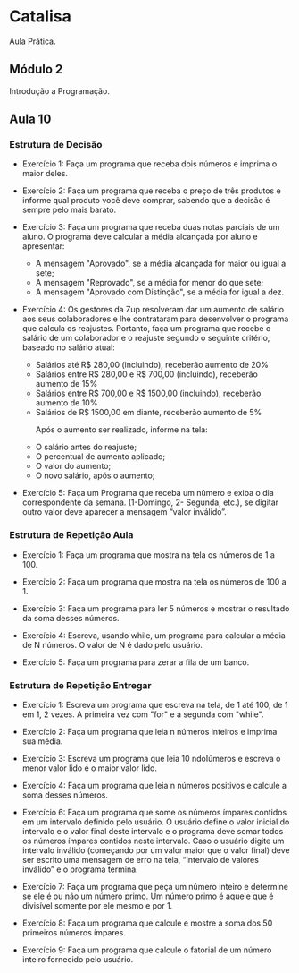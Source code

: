 # Catalisa

Aula Prática.

## Módulo 2

Introdução a Programação.

## Aula 10

### Estrutura de Decisão

* Exercício 1: Faça um programa que receba dois números e imprima o maior deles.
* Exercício 2: Faça um programa que receba o preço de três produtos e informe qual produto você deve comprar, sabendo que a decisão é sempre pelo mais barato.
* Exercício 3: Faça um programa que receba duas notas parciais de um aluno. O programa deve calcular a média alcançada por aluno e apresentar:
  * A mensagem "Aprovado", se a média alcançada for maior ou igual a sete;
  * A mensagem "Reprovado", se a média for menor do que sete;
  * A mensagem "Aprovado com Distinção", se a média for igual a dez.
* Exercício 4: Os gestores da Zup resolveram dar um aumento de salário aos seus colaboradores e lhe contrataram para desenvolver o programa que calcula os reajustes. Portanto, faça um programa que recebe o salário de um colaborador e o reajuste segundo o seguinte critério, baseado no salário atual:
  * Salários até R$ 280,00 (incluindo), receberão aumento de 20%
  * Salários entre R$ 280,00 e R$ 700,00 (incluindo), receberão aumento de 15%
  * Salários entre R$ 700,00 e R$ 1500,00 (incluindo), receberão aumento de 10%
  * Salários de R$ 1500,00 em diante, receberão aumento de 5% <p>Após o aumento ser realizado, informe na tela:</p>
  * O salário antes do reajuste;
  * O percentual de aumento aplicado;
  * O valor do aumento;
  * O novo salário, após o aumento;

* Exercício 5: Faça um Programa que receba um número e exiba o dia correspondente da semana. (1-Domingo, 2- Segunda, etc.), se digitar outro valor deve aparecer a mensagem “valor inválido”.

### Estrutura de Repetição Aula

* Exercício 1: Faça um programa que mostra na tela os números de 1 a 100.

* Exercício 2: Faça um programa que mostra na tela os números de 100 a 1.
* Exercício 3: Faça um programa para ler 5 números e mostrar o resultado da soma desses números.
* Exercício 4: Escreva, usando while, um programa para calcular a média de N números. O valor de N é dado pelo usuário.
* Exercício 5: Faça um programa para zerar a fila de um banco.

### Estrutura de Repetição Entregar

* Exercício 1: Escreva um programa que escreva na tela, de 1 até 100, de 1 em 1, 2 vezes. A primeira vez com "for" e a segunda com "while".

* Exercício 2: Faça um programa que leia n números inteiros e imprima sua média.
* Exercício 3: Escreva um programa que leia 10 ndoIúmeros e escreva o menor valor lido é o maior valor lido.
* Exercício 4: Faça um programa que leia n números positivos e calcule a soma desses números.
* Exercício 6: Faça um programa que some os números ímpares contidos em um intervalo definido pelo usuário. O usuário define o valor inicial do intervalo e o valor final deste intervalo e o programa deve somar todos os números ímpares contidos neste intervalo. Caso o usuário digite um intervalo inválido (começando por um valor maior que o valor final) deve ser escrito uma mensagem de erro na tela, “Intervalo de valores inválido” e o programa termina.
* Exercício 7: Faça um programa que peça um número inteiro e determine se ele é ou não um número primo. Um número primo é aquele que é divisível somente por ele mesmo e por 1.
* Exercício 8: Faça um programa que calcule e mostre a soma dos 50 primeiros números ímpares.
* Exercício 9: Faça um programa que calcule o fatorial de um número inteiro fornecido pelo usuário. 















